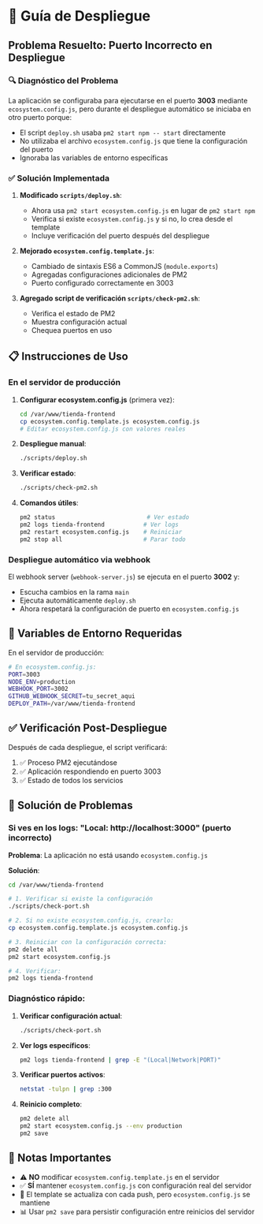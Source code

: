 # 🚀 Guía de Despliegue

## Problema Resuelto: Puerto Incorrecto en Despliegue

### 🔍 Diagnóstico del Problema

La aplicación se configuraba para ejecutarse en el puerto **3003** mediante `ecosystem.config.js`, pero durante el despliegue automático se iniciaba en otro puerto porque:

- El script `deploy.sh` usaba `pm2 start npm -- start` directamente
- No utilizaba el archivo `ecosystem.config.js` que tiene la configuración del puerto
- Ignoraba las variables de entorno específicas

### ✅ Solución Implementada

1. **Modificado `scripts/deploy.sh`**:
   - Ahora usa `pm2 start ecosystem.config.js` en lugar de `pm2 start npm`
   - Verifica si existe `ecosystem.config.js` y si no, lo crea desde el template
   - Incluye verificación del puerto después del despliegue

2. **Mejorado `ecosystem.config.template.js`**:
   - Cambiado de sintaxis ES6 a CommonJS (`module.exports`)
   - Agregadas configuraciones adicionales de PM2
   - Puerto configurado correctamente en 3003

3. **Agregado script de verificación `scripts/check-pm2.sh`**:
   - Verifica el estado de PM2
   - Muestra configuración actual
   - Chequea puertos en uso

## 📋 Instrucciones de Uso

### En el servidor de producción

1. **Configurar ecosystem.config.js** (primera vez):

   ```bash
   cd /var/www/tienda-frontend
   cp ecosystem.config.template.js ecosystem.config.js
   # Editar ecosystem.config.js con valores reales
   ```

2. **Despliegue manual**:

   ```bash
   ./scripts/deploy.sh
   ```

3. **Verificar estado**:

   ```bash
   ./scripts/check-pm2.sh
   ```

4. **Comandos útiles**:

   ```bash
   pm2 status                          # Ver estado
   pm2 logs tienda-frontend           # Ver logs
   pm2 restart ecosystem.config.js    # Reiniciar
   pm2 stop all                       # Parar todo
   ```

### Despliegue automático via webhook

El webhook server (`webhook-server.js`) se ejecuta en el puerto **3002** y:

- Escucha cambios en la rama `main`
- Ejecuta automáticamente `deploy.sh`
- Ahora respetará la configuración de puerto en `ecosystem.config.js`

## 🔧 Variables de Entorno Requeridas

En el servidor de producción:

```bash
# En ecosystem.config.js:
PORT=3003
NODE_ENV=production
WEBHOOK_PORT=3002
GITHUB_WEBHOOK_SECRET=tu_secret_aqui
DEPLOY_PATH=/var/www/tienda-frontend
```

## ✅ Verificación Post-Despliegue

Después de cada despliegue, el script verificará:

1. ✅ Proceso PM2 ejecutándose
2. ✅ Aplicación respondiendo en puerto 3003
3. ✅ Estado de todos los servicios

## 🚨 Solución de Problemas

### Si ves en los logs: "Local: http://localhost:3000" (puerto incorrecto)

**Problema**: La aplicación no está usando `ecosystem.config.js`

**Solución**:
```bash
cd /var/www/tienda-frontend

# 1. Verificar si existe la configuración
./scripts/check-port.sh

# 2. Si no existe ecosystem.config.js, crearlo:
cp ecosystem.config.template.js ecosystem.config.js

# 3. Reiniciar con la configuración correcta:
pm2 delete all
pm2 start ecosystem.config.js

# 4. Verificar:
pm2 logs tienda-frontend
```

### Diagnóstico rápido:

1. **Verificar configuración actual**:
   ```bash
   ./scripts/check-port.sh
   ```

2. **Ver logs específicos**:
   ```bash
   pm2 logs tienda-frontend | grep -E "(Local|Network|PORT)"
   ```

3. **Verificar puertos activos**:
   ```bash
   netstat -tulpn | grep :300
   ```

4. **Reinicio completo**:
   ```bash
   pm2 delete all
   pm2 start ecosystem.config.js --env production
   pm2 save
   ```

## 📝 Notas Importantes

- ⚠️ **NO** modificar `ecosystem.config.template.js` en el servidor
- ✅ **SÍ** mantener `ecosystem.config.js` con configuración real del servidor  
- 🔄 El template se actualiza con cada push, pero `ecosystem.config.js` se mantiene
- 📊 Usar `pm2 save` para persistir configuración entre reinicios del servidor
